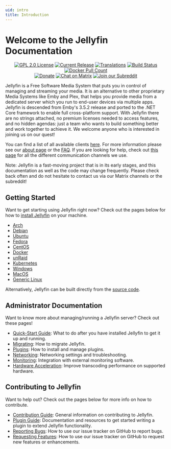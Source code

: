 ```yaml
---
uid: intro
title: Introduction
---
```


# Welcome to the Jellyfin Documentation

<p align="center">
<a href="https://github.com/jellyfin/jellyfin"><img class="badge" alt="GPL 2.0 License" src="https://img.shields.io/github/license/jellyfin/jellyfin.svg"/></a>
<a href="https://github.com/jellyfin/jellyfin/releases"><img class="badge" alt="Current Release" src="https://img.shields.io/github/release/jellyfin/jellyfin.svg"/></a>
<a href="https://translate.jellyfin.org/engage/jellyfin/?utm_source=widget"><img class="badge" alt="Translations" src="https://translate.jellyfin.org/widgets/jellyfin/-/svg-badge.svg"/></a>
<a href="https://cloud.drone.io/jellyfin/jellyfin"><img class="badge" alt="Build Status" src="https://cloud.drone.io/api/badges/jellyfin/jellyfin/status.svg"/></a>
<a href="https://hub.docker.com/r/jellyfin/jellyfin"><img class="badge" alt="Docker Pull Count" src="https://img.shields.io/docker/pulls/jellyfin/jellyfin.svg"/></a>
<br/>
<a href="https://opencollective.com/jellyfin"><img class="badge" alt="Donate" src="https://img.shields.io/opencollective/all/jellyfin.svg?label=backers"/></a>
<a href="https://matrix.to/#/+jellyfin:matrix.org"><img class="badge" alt="Chat on Matrix" src="https://img.shields.io/matrix/jellyfin:matrix.org.svg?logo=matrix"/></a>
<a href="https://www.reddit.com/r/jellyfin/"><img class="badge" alt="Join our Subreddit" src="https://img.shields.io/badge/reddit-r%2Fjellyfin-%23FF5700.svg"/></a>
</p>

Jellyfin is a Free Software Media System that puts you in control of managing and streaming your media. It is an alternative to other proprietary Media Systems like Emby and Plex, that helps you provide media from a dedicated server which you run to end-user devices via multiple apps. Jellyfin is descended from Emby's 3.5.2 release and ported to the .NET Core framework to enable full cross-platform support. With Jellyfin there are no strings attached, no premium licenses needed to access features, and no hidden agendas: just a team who wants to build something better and work together to achieve it. We welcome anyone who is interested in joining us on our quest!

You can find a list of all available clients [here](/downloads/clients). For more information please see our [about page](/docs/general/about) or the [FAQ](/docs/general/faq). If you are looking for help, check out [this page](/docs/general/getting-help) for all the different communication channels we use.

Note: Jellyfin is a fast-moving project that is in its early stages, and this documentation as well as the code may change frequently. Please check back often and do not hesitate to contact us via our Matrix channels or the subreddit!

## Getting Started

Want to get starting using Jellyfin right now? Check out the pages below for how to [install Jellyfin](/docs/general/installation) on your machine.

- [Arch](/docs/general/installation/linux#arch-linux)
- [Debian](/docs/general/installation/linux#debian)
- [Ubuntu](/docs/general/installation/linux#ubuntu)
- [Fedora](/docs/general/installation/linux#fedora)
- [CentOS](/docs/general/installation/linux#centos)
- [Docker](/docs/general/installation/container#docker)
- [unRaid](/docs/general/installation/container#unraid-docker)
- [Kubernetes](/docs/general/installation/container#kubernetes)
- [Windows](/docs/general/installation/windows)
- [MacOS](/docs/general/installation/macos)
- [Generic Linux](/docs/general/installation/linux)

Alternatively, Jellyfin can be built directly from the [source code](/docs/general/installation/source).

## Administrator Documentation

Want to know more about managing/running a Jellyfin server? Check out these pages!

- [Quick-Start Guide](/docs/general/quick-start): What to do after you have installed Jellyfin to get it up and running.
- [Migrating](/docs/general/administration/migrate): How to migrate Jellyfin.
- [Plugins](/docs/general/server/plugins): How to install and manage plugins.
- [Networking](/docs/general/networking): Networking settings and troubleshooting.
- [Monitoring](/docs/general/networking/monitoring): Integration with external monitoring software.
- [Hardware Acceleration](/docs/general/administration/hardware-acceleration): Improve transcoding performance on supported hardware.

## Contributing to Jellyfin

Want to help out? Check out the pages below for more info on how to contribute.

- [Contribution Guide](/docs/general/contributing): General information on contributing to Jellyfin.
- [Plugin Guide](https://github.com/jellyfin/jellyfin-plugin-template): Documentation and resources to get started writing a plugin to extend Jellyfin functionality.
- [Reporting Bugs](/docs/general/contributing/issues#reporting-bugs): How to use our issue tracker on GitHub to report bugs.
- [Requesting Features](/docs/general/contributing/issues#requesting-features): How to use our issue tracker on GitHub to request new features or enhancements.
